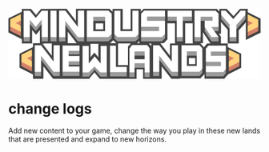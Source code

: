 ![logo](logo.png)
# change logs
Add new content to your game, change the way you play in these new lands that are presented and expand to new horizons.
